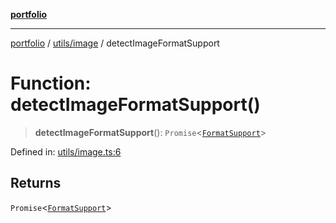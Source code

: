 [**portfolio**](../../../README.md)

***

[portfolio](../../../modules.md) / [utils/image](../README.md) / detectImageFormatSupport

# Function: detectImageFormatSupport()

> **detectImageFormatSupport**(): `Promise`\<[`FormatSupport`](../interfaces/FormatSupport.md)\>

Defined in: [utils/image.ts:6](https://github.com/tnorlund/Portfolio/blob/cd5a7d08366334fbfbc77c91625ea60caaef2c2c/portfolio/utils/image.ts#L6)

## Returns

`Promise`\<[`FormatSupport`](../interfaces/FormatSupport.md)\>
